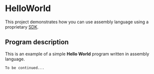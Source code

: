 HelloWorld
===========
This project demonstrates how you can use assembly language using a proprietary [SDK][picosdk].

Program description
-------------------
This is an example of a simple **Hello World** program written in assembly language.

`To be continued...`

[picosdk]:https://github.com/raspberrypi/pico-sdk.git
